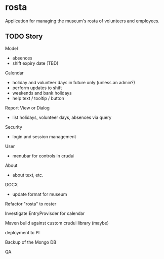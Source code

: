 # rosta
Application for managing the museum's rosta of volunteers and employees.

## TODO Story

Model
- absences
- shift expiry date (TBD)

Calendar
- holiday and volunteer days in  future only (unless an admin?)
- perform updates to shift
- weekends and bank holidays
- help text / tooltip / button

Report View or Dialog
- list holidays, volunteer days, absences via query

Security
- login and session management

User
- menubar for controls in crudui

About
- about text, etc.

DOCX
- update format for museum

Refactor "rosta" to roster

Investigate EntryProvisder for calendar

Maven build against custom crudui library (maybe)

deployment to PI

Backup of the Mongo DB

QA
